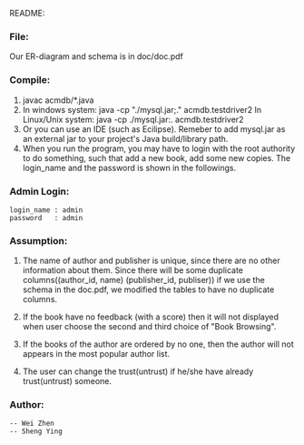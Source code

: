 README:

### File:

Our ER-diagram and schema is in doc/doc.pdf

### Compile:

1. javac acmdb/*.java
2. In windows system: java -cp "./mysql.jar;." acmdb.testdriver2
   In Linux/Unix system: java -cp ./mysql.jar:. acmdb.testdriver2
3. Or you can use an IDE (such as Ecilipse). Remeber to add mysql.jar as an external jar to your project's Java build/library path.
4. When you run the program, you may have to login with the root authority to do something, such that add a new book, add some new copies. The login_name and the password is shown in the followings.

### Admin Login:
	login_name : admin
	password   : admin

### Assumption:

1.	The name of author and publisher is unique, since there are no other information about them. 
	Since there will be some duplicate columns((author_id, name) (publisher_id, publiser)) if we use the schema in the doc.pdf, we modified the tables to have no duplicate columns.

2.	If the book have no feedback (with a score) then it will not displayed when user choose the second and third choice of "Book Browsing".

3.	If the books of the author are ordered by no one, then the author will not appears in the most popular author list.

4.	The user can change the trust(untrust) if he/she have already trust(untrust) someone.

### Author:

	-- Wei Zhen
	-- Sheng Ying
